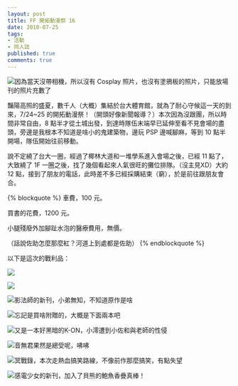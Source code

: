```yaml
---
layout: post
title: FF 開拓動漫祭 16
date: 2010-07-25
tags:
- 活動
- 同人誌
published: true
comments: true
---
```

![因為當天沒帶相機，所以沒有 Cosplay 照片，也沒有塗鴉板的照片，只能放場刊的照片充數了](https://lh6.googleusercontent.com/-aD3LTmu8mrw/TxlEXkT230I/AAAAAAAAEN4/9qsi4VD_uPM/s0/ff16_06.jpg)

豔陽高照的盛夏，數千人（大概）集結於台大體育館，就為了耐心守候這一天的到來，7/24~25 的開拓動漫祭！（開頭好像新聞報導？）本次因為沒跟團，所以時間非常自由，8 點半才從土城出發，到達時隊伍末端早已延伸至看不見會場的盡頭，旁邊是我根本不知道是啥小的鬼建築物，邊玩 PSP 邊喊腳麻，等到 10 點半開場，隊伍開始往前移動。

說不定繞了台大一圈，經過了椰林大道和一堆學系進入會場之後，已經 11 點了，大致繞了 1F 一圈之後，找了幾個看起來人氣很旺的攤位排隊。（沒主見XD）大約 12 點，接到了朋友的電話，此時差不多已經採購結束（窮），於是前往跟朋友會合。

<!--more-->

{% blockquote %}
車費，100 元。

買書的花費，1200 元。

小腿殘廢外加腳趾水泡的醫療費用，無價。

（話說佐助怎麼那麼紅？河道上到處都是佐助）
{% endblockquote %}

以下是這次的戰利品：

![](https://lh6.googleusercontent.com/-S_uQmnjMpCA/TxlETVIjYOI/AAAAAAAAENM/5UuyyfFWa4w/s0/ff16_01.jpg)

![](https://lh5.googleusercontent.com/-80sv7X6qQzo/TxlEVFxvU0I/AAAAAAAAENY/wuffG47Rs-o/s0/ff16_02.jpg)

![影法師的新刊，小弟無知，不知道原作是啥](https://lh5.googleusercontent.com/-e5AF8cRRkRs/TxlEVuiJBOI/AAAAAAAAENg/zKDd1xM97Uw/s0/ff16_03.jpg)

![忘記是買啥附贈的，大概是下面兩本吧](https://lh6.googleusercontent.com/-63QUWSYYRDQ/TxlEWMV4YmI/AAAAAAAAENo/5kG1ce1GLdI/s0/ff16_04.jpg)

![又是一本好黑暗的K-ON，小澪遭到小佐和與老師的性侵](https://lh6.googleusercontent.com/-K9LKMk6YU9w/TxlEZQdX15I/AAAAAAAAEOM/Sa0AhIqeVyg/s0/ff16_09.jpg)

![音無君果然是總受呢，咈咈](https://lh3.googleusercontent.com/-7kMsyaTsDr8/TxlEZ4Va3yI/AAAAAAAAEOU/ya1t5NZ_yRE/s0/ff16_10.jpg)

![冥戰錄，本次走熱血搞笑路線，不像前作那麼搞笑，有點失望](https://lh4.googleusercontent.com/-GFUTqhlp5d8/TxlEW2tfvQI/AAAAAAAAENw/rVRu1_BMPaY/s0/ff16_05.jpg)

![感電少女的新刊，加入了貝熊的鮑魚香疊真棒！](https://lh5.googleusercontent.com/-e3AhAS_Fj0A/TxlEYipRsxI/AAAAAAAAEOI/6yhbOmAdcFA/s0/ff16_08.jpg)